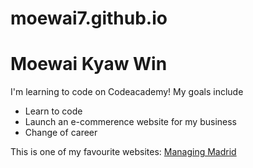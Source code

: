 # moewai7.github.io
<!DOCTYPE html>
<html>
  <head>
    <link href="./resources/css/index.css" type="text/css" rel="stylesheet">
    <meta charset="utf-8">
    <title>Moewai</title>
  </head>
  <body>
    <h1>Moewai Kyaw Win</h1>
    <p>I'm learning to code on Codeacademy! My goals include</p>
    <ul>
      <li>Learn to code</li>
      <li>Launch an e-commerence website for my business</li>
      <li>Change of career</li>
    </ul>
    <p>This is one of my favourite websites: <a href="https://www.managingmadrid.com/" target="_blank">Managing Madrid</a></p>

  </body>
</html>
